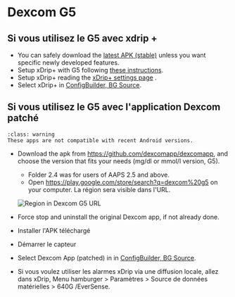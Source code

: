 # Dexcom G5

## Si vous utilisez le G5 avec xdrip +

-   You can safely download the [latest APK (stable)](https://xdrip-plus-updates.appspot.com/stable/xdrip-plus-latest.apk) unless you want specific newly developed features.
-   Setup xDrip+ with G5 following [these instructions](https://navid200.github.io/xDrip/docs/G5-Recommended-Settings.html).
-   Setup xDrip+ reading the [xDrip+ settings page](../CompatibleCgms/xDrip.md) .
-   Select xDrip+ in [ConfigBuilder, BG Source](../SettingUpAaps/ConfigBuilder.md#bg-source).

## Si vous utilisez le G5 avec l'application Dexcom patché

```{admonition} Legacy apps
:class: warning
These apps are not compatible with recent Android versions.  
```

-   Download the apk from <https://github.com/dexcomapp/dexcomapp>, and choose the version that fits your needs (mg/dl or mmol/l version, G5).

    -   Folder 2.4 was for users of AAPS 2.5 and above.
    -   Open <https://play.google.com/store/search?q=dexcom%20g5> on your computer. La région sera visible dans l'URL.

    ![Region in Dexcom G5 URL](../images/DexcomG5regionURL.PNG)

-   Force stop and uninstall the original Dexcom app, if not already done.

-   Installer l'APK téléchargé

-   Démarrer le capteur

- Select Dexcom App (patched) in in [ConfigBuilder, BG Source](../SettingUpAaps/ConfigBuilder.md#bg-source).

-   Si vous voulez utiliser les alarmes xDrip via une diffusion locale, allez dans xDrip, Menu hamburger > Paramètres > Source de données matérielles > 640G /EverSense.
